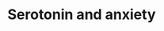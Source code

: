---
annotations:
- id: PW:0000013
  parent: disease pathway
  type: Pathway Ontology
  value: disease pathway
authors:
- Helix
- Andra
- Egonw
- MaintBot
- Lindarieswijk
description: ''
last-edited: 2019-09-17
organisms:
- Rattus norvegicus
redirect_from:
- /index.php/Pathway:WP2132
- /instance/WP2132
revision: null
schema-jsonld:
- '@context': https://schema.org/
  '@id': https://wikipathways.github.io/pathways/WP2132.html
  '@type': Dataset
  creator:
    '@type': Organization
    name: WikiPathways
  description: ''
  keywords:
  - Adra1a
  - Arc
  - CRF
  - Fos
  - Grin2d
  - Htr1a
  - Htr2a
  - Htr2c
  - KPCB
  - Nlgn1
  - Plcd4
  - Plek
  - Ppp3ca
  - THDOC
  - ketanserin
  license: CC0
  name: Serotonin and anxiety
seo: CreativeWork
title: Serotonin and anxiety
wpid: WP2132
---